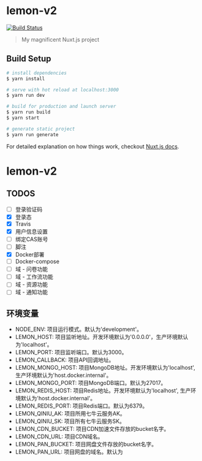 # lemon-v2

[![Build Status](https://www.travis-ci.org/Wycers/lemon-v2.svg?branch=master)](https://www.travis-ci.org/Wycers/lemon-v2)

> My magnificent Nuxt.js project

## Build Setup

``` bash
# install dependencies
$ yarn install

# serve with hot reload at localhost:3000
$ yarn run dev

# build for production and launch server
$ yarn run build
$ yarn start

# generate static project
$ yarn run generate
```

For detailed explanation on how things work, checkout [Nuxt.js docs](https://nuxtjs.org).
# lemon-v2


## TODOS
- [ ] 登录验证码
- [x] 登录态
- [x] Travis
- [x] 用户信息设置
- [ ] 绑定CAS账号
- [ ] 脚注
- [x] Docker部署
- [ ] Docker-compose
- [ ] 域 - 问卷功能
- [ ] 域 - 工作流功能
- [ ] 域 - 资源功能
- [ ] 域 - 通知功能

## 环境变量
- NODE_ENV: 项目运行模式。默认为'development'。
- LEMON_HOST: 项目监听地址。开发环境默认为'0.0.0.0'，生产环境默认为'localhost'。
- LEMON_PORT: 项目监听端口。默认为3000。
- LEMON_CALLBACK: 项目API回调地址。
- LEMON_MONGO_HOST: 项目MongoDB地址。开发环境默认为'localhost', 生产环境默认为'host.docker.internal'。
- LEMON_MONGO_PORT: 项目MongoDB端口。默认为27017。
- LEMON_REDIS_HOST: 项目Redis地址。开发环境默认为'localhost', 生产环境默认为'host.docker.internal'。
- LEMON_REDIS_PORT: 项目Redis端口。默认为6379。
- LEMON_QINIU_AK: 项目所用七牛云服务AK。
- LEMON_QINIU_SK: 项目所有七牛云服务SK。
- LEMON_CDN_BUCKET: 项目CDN加速文件存放的bucket名字。
- LEMON_CDN_URL: 项目CDN域名。
- LEMON_PAN_BUCKET: 项目网盘文件存放的bucket名字。
- LEMON_PAN_URL: 项目网盘的域名。默认为